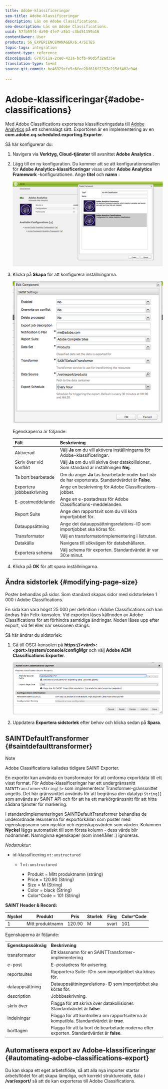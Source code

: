 ```yaml
---
title: Adobe-klassificeringar
seo-title: Adobe-klassificeringar
description: Läs om Adobe Classifications.
seo-description: Läs om Adobe Classifications.
uuid: 57fb59f4-da90-4fe7-a5b1-c3bd51159a16
contentOwner: User
products: SG_EXPERIENCEMANAGER/6.4/SITES
topic-tags: integration
content-type: reference
discoiquuid: 6787511a-2ce0-421a-bcfb-90d5f32ad35e
translation-type: tm+mt
source-git-commit: be46329cfe5c6fee28f616f2257e215df402e94d

---
```



# Adobe-klassificeringar{#adobe-classifications}

Med Adobe Classifications exporteras klassificeringsdata till [Adobe Analytics](/help/sites-administering/adobeanalytics.md) på ett schemalagt sätt. Exportören är en implementering av en **com.adobe.cq.scheduled.exporting.Exporter**.

Så här konfigurerar du:

1. Navigera via **Verktyg, Cloud-tjänster** till avsnittet **Adobe Analytics** .
1. Lägg till en ny konfiguration. Du kommer att se att konfigurationsmallen för **Adobe Analytics-klassificeringar** visas under **Adobe Analytics Framework** -konfigurationen. Ange **titel** och **namn** :

   ![aa-25](assets/aa-25.png)

1. Klicka på **Skapa** för att konfigurera inställningarna.

   ![chlimage_1](assets/chlimage_1.png)

   Egenskaperna är följande:

   | **Fält** | **Beskrivning** |
   |---|---|
   | Aktiverad | Välj **Ja** om du vill aktivera inställningarna för Adobe-klassificeringar. |
   | Skriv över vid konflikt | Välj **Ja** om du vill skriva över datakollisioner. Som standard är inställningen **Nej**. |
   | Ta bort bearbetade | Om du anger **Ja** tas bearbetade noder bort när de har exporterats. Standardvärdet är **False**. |
   | Exportera jobbbeskrivning | Ange en beskrivning för Adobe Classifications-jobbet. |
   | E-postmeddelande | Ange en e-postadress för Adobe Classifications-meddelanden. |
   | Report Suite | Ange den rapportsvit som du vill köra importjobbet för. |
   | Datauppsättning | Ange det datauppsättningsrelations-ID som importjobbet ska köras för. |
   | Transformator | Välj en transformatorimplementering i listrutan. |
   | Datakälla | Navigera till sökvägen för databehållaren. |
   | Exportera schema | Välj schema för exporten. Standardvärdet är var 30:e minut. |

1. Klicka på **OK** för att spara inställningarna.

## Ändra sidstorlek {#modifying-page-size}

Poster behandlas på sidor. Som standard skapas sidor med sidstorleken 1 000 i Adobe Classifications.

En sida kan vara högst 25 000 per definition i Adobe Classifications och kan ändras från Felix-konsolen. Vid exporten låses källnoden av Adobe Classifications för att förhindra samtidiga ändringar. Noden låses upp efter export, vid fel eller när sessionen stängs.

Så här ändrar du sidstorlek:

1. Gå till OSGI-konsolen på **https://&lt;värd>:&lt;port>/system/console/configMgr** och välj **Adobe AEM Classifications Exporter**.

   ![aa-26](assets/aa-26.png)

1. Uppdatera **Exportera sidstorlek** efter behov och klicka sedan på **Spara**.

## SAINTDefaultTransformer {#saintdefaulttransformer}

>[!NOTE]
>
>Adobe Classifications kallades tidigare SAINT Exporter.

En exportör kan använda en transformator för att omforma exportdata till ett visst format. För Adobe-klassificeringar har ett undergränssnitt `SAINTTransformer<String[]>` som implementerar Transformer-gränssnittet angetts. Det här gränssnittet används för att begränsa den datatyp `String[]` som används av SAINT API och för att ha ett markörgränssnitt för att hitta sådana tjänster för markering.

I standardimplementeringen SAINTDefaultTransformer behandlas de underordnade resurserna för exportörkällan som poster med egenskapsnamn som nycklar och egenskapsvärden som värden. Kolumnen **Nyckel** läggs automatiskt till som första kolumn - dess värde blir nodnamnet. Namngivna egenskaper (som innehåller :) ignoreras.

*Nodstruktur:*

* id-klassificering `nt:unstructured`

   * 1 `nt:unstructured`

      * Produkt = Mitt produktnamn (sträng)
      * Price = 120.90 (String)
      * Size = M (String)
      * Color = black (String)
      * Color^Code = 101 (String)

**SAINT Header &amp; Record:**

| **Nyckel** | **Produkt** | **Pris** | **Storlek** | **Färg** | **Color^Code** |
|---|---|---|---|---|---|
| 1 | Mitt produktnamn | 120.90 | M | svart | 101 |

Egenskaperna är följande:

<table> 
 <tbody> 
  <tr> 
   <td><strong>Egenskapssökväg</strong></td> 
   <td><strong>Beskrivning</strong></td> 
  </tr> 
  <tr> 
   <td>transformator</td> 
   <td>Ett klassnamn för en SAINTTransformer-implementering</td> 
  </tr> 
  <tr> 
   <td>e-post</td> 
   <td>E-postadress för avisering.</td> 
  </tr> 
  <tr> 
   <td>reportsuites</td> 
   <td>Rapportera Suite-ID:n som importjobbet ska köras för. </td> 
  </tr> 
  <tr> 
   <td>datauppsättning</td> 
   <td>Datauppsättningsrelations-ID som importjobbet ska köras för. </td> 
  </tr> 
  <tr> 
   <td>description</td> 
   <td>Jobbbeskrivning. <br /> </td> 
  </tr> 
  <tr> 
   <td>skriv över</td> 
   <td>Flagga för att skriva över datakollisioner. Standardvärdet är <strong>false</strong>.</td> 
  </tr> 
  <tr> 
   <td>indelningar</td> 
   <td>Flagga för att kontrollera om rapportsviterna är kompatibla. Standardvärdet är <strong>true</strong>.</td> 
  </tr> 
  <tr> 
   <td>borttagen</td> 
   <td>Flagga för att ta bort de bearbetade noderna efter exporten. Standardvärdet är <strong>false</strong>.</td> 
  </tr> 
 </tbody> 
</table>

## Automatisera export av Adobe-klassificeringar {#automating-adobe-classifications-export}

Du kan skapa ett eget arbetsflöde, så att alla nya importer startar arbetsflödet för att skapa lämpliga, och korrekt strukturerade, data i **/var/export/** så att de kan exporteras till Adobe Classifications.
